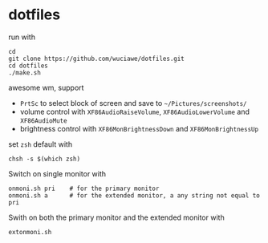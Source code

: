 # dotfiles

run with
    
    cd
    git clone https://github.com/wuciawe/dotfiles.git
    cd dotfiles
    ./make.sh

awesome wm, support
*   `PrtSc` to select block of screen and save to `~/Pictures/screenshots/`
*   volume control with `XF86AudioRaiseVolume`, `XF86AudioLowerVolume` and `XF86AudioMute`
*   brightness control with `XF86MonBrightnessDown` and `XF86MonBrightnessUp`

set `zsh` default with

    chsh -s $(which zsh)
    
Switch on single monitor with

    onmoni.sh pri    # for the primary monitor
    onmoni.sh a      # for the extended monitor, a any string not equal to pri
    
Swith on both the primary monitor and the extended monitor with

    extonmoni.sh
